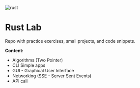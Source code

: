 ![rust](https://github.com/user-attachments/assets/e8d27cb7-157c-4922-9b92-be8777abd578)

# Rust Lab

Repo with practice exercises, small projects, and code snippets.

**Content:**

- Algorithms (Two Pointer)
- CLI Simple apps
- GUI - Graphical User Interface
- Networking (SSE - Server Sent Events)
- API call
